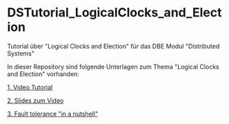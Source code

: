 # DSTutorial_LogicalClocks_and_Election
Tutorial über "Logical Clocks and Election" für das DBE Modul "Distributed Systems" 

In dieser Repository sind folgende Unterlagen zum Thema "Logical Clocks and Election" vorhanden:

[1. Video Tutorial](https://youtu.be/wZsFEO5KX2k)

[2. Slides zum Video](https://github.com/digitalhhz/DSTutorial_Fault-tolerance/blob/master/Fault%20Tolerance_Pr%C3%A4si.pdf)

[3. Fault tolerance "in a nutshell"](https://github.com/digitalhhz/DSTutorial_Fault-tolerance/blob/master/InfoSheet_Fault%20Tolerance.pdf)


